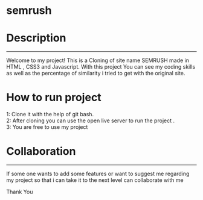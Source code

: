 # semrush
<h1>Description</h1>
<hr/>
Welcome to my project! This is a Cloning of site name SEMRUSH made in HTML , CSS3 and Javascript. With this project You can see my coding skills as well as the percentage of similarity i tried to get with the original site.
<h1>How to run project</h1>
1: Clone it with the help of git bash. <br/>
2: After cloning you can use the open live server to run the project .  <br/>
3: You are free to use my project

<h1>Collaboration</h1>
<hr/>
If some one wants to add some features or want to suggest me regarding my project so that i can take it to the next level can collaborate with me 

Thank You 
